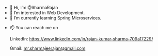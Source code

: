 - 👋 Hi, I’m @SharmaRajan
- 👀 I’m interested in Web Development.
- 🌱 I’m currently learning Spring Microservices.
 <!---💞️ I’m looking to collaborate on ... --->
- 📫 You can reach me on

  LinkedIn: https://www.linkedin.com/in/rajan-kumar-sharma-709a17229/
  
  Gmail: mr.sharmajeerajan@gmail.com

<!---
SharmaRajan/SharmaRajan is a ✨ special ✨ repository because its `README.md` (this file) appears on your GitHub profile.
You can click the Preview link to take a look at your changes.
--->
